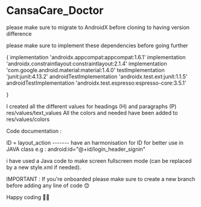 # CansaCare_Doctor

please make sure to migrate to AndroidX before cloning to having version difference

please make sure to implement these dependencies before going further 

{
    implementation 'androidx.appcompat:appcompat:1.6.1'
    implementation 'androidx.constraintlayout:constraintlayout:2.1.4'
    implementation 'com.google.android.material:material:1.4.0'
    testImplementation 'junit:junit:4.13.2'
    androidTestImplementation 'androidx.test.ext:junit:1.1.5'
    androidTestImplementation 'androidx.test.espresso:espresso-core:3.5.1'

}

I created all the different values for headings (H) and paragraphs (P) res/values/text_values
All the colors and needed have been added to res/values/colors

Code documentation : 

ID = layout_action ------- have an harmonisation for ID for better use in JAVA class
e.g : android:id="@+id/login_header_signin"


i have used a Java code to make screen fullscreen mode (can be replaced by a new style.xml if needed).

IMPORTANT : If you're onboarded please make sure to create a new branch before adding any line of code 😊

Happy coding ✌🏾


